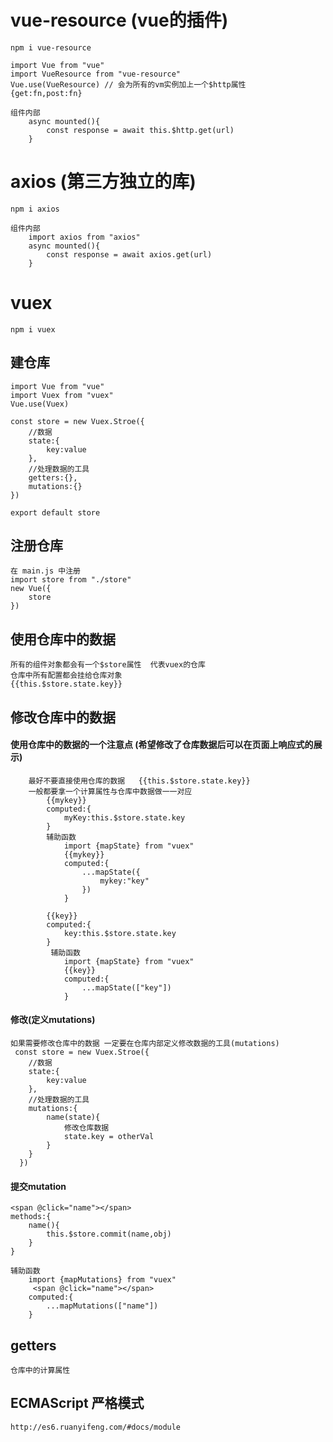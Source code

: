 # vue-resource (vue的插件)
    npm i vue-resource 
    
    import Vue from "vue"
    import VueResource from "vue-resource"
    Vue.use(VueResource) // 会为所有的vm实例加上一个$http属性  {get:fn,post:fn}
    
    组件内部
        async mounted(){
            const response = await this.$http.get(url)
        }
# axios (第三方独立的库)
    npm i axios 
    
    组件内部
        import axios from "axios"
        async mounted(){
            const response = await axios.get(url)
        }
    
# vuex
    npm i vuex 
## 建仓库
    import Vue from "vue"
    import Vuex from "vuex"
    Vue.use(Vuex)
    
    const store = new Vuex.Stroe({
        //数据
        state:{
            key:value
        },
        //处理数据的工具
        getters:{},
        mutations:{}
    })
    
    export default store
## 注册仓库
    在 main.js 中注册
    import store from "./store"
    new Vue({
        store
    })
    
## 使用仓库中的数据
    所有的组件对象都会有一个$store属性  代表vuex的仓库
    仓库中所有配置都会挂给仓库对象
    {{this.$store.state.key}}
## 修改仓库中的数据   
#### 使用仓库中的数据的一个注意点  (希望修改了仓库数据后可以在页面上响应式的展示)
        最好不要直接使用仓库的数据   {{this.$store.state.key}}
        一般都要拿一个计算属性与仓库中数据做一一对应
            {{mykey}}
            computed:{
                myKey:this.$store.state.key
            }
            辅助函数
                import {mapState} from "vuex"
                {{mykey}}
                computed:{
                    ...mapState({
                        mykey:"key"
                    })
                }
            
            {{key}}
            computed:{
                key:this.$store.state.key
            }
             辅助函数
                import {mapState} from "vuex"
                {{key}}
                computed:{
                    ...mapState(["key"])
                }
            
          
    
    
    
#### 修改(定义mutations)
    如果需要修改仓库中的数据 一定要在仓库内部定义修改数据的工具(mutations)
     const store = new Vuex.Stroe({
        //数据
        state:{
            key:value
        },
        //处理数据的工具
        mutations:{
            name(state){
                修改仓库数据
                state.key = otherVal
            }
        }
      })
#### 提交mutation
    <span @click="name"></span>    
    methods:{
        name(){
            this.$store.commit(name,obj)
        }
    }
    
    辅助函数
        import {mapMutations} from "vuex"
         <span @click="name"></span>    
        computed:{
            ...mapMutations(["name"])
        }
           
## getters
    仓库中的计算属性          
    
## ECMAScript 严格模式
    http://es6.ruanyifeng.com/#docs/module     